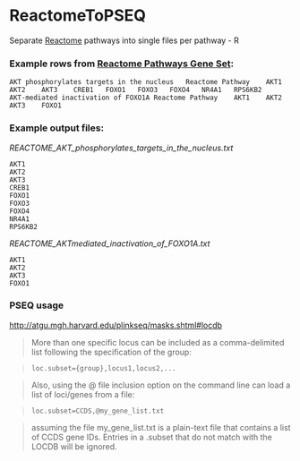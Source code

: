 ReactomeToPSEQ
==============

Separate [Reactome](http://www.reactome.org/download/) pathways into single files per pathway - R

### Example rows from [Reactome Pathways Gene Set](http://www.reactome.org/download/current/ReactomePathways.gmt.zip):
```
AKT phosphorylates targets in the nucleus	Reactome Pathway	AKT1	AKT2	AKT3	CREB1	FOXO1	FOXO3	FOXO4	NR4A1	RPS6KB2
AKT-mediated inactivation of FOXO1A	Reactome Pathway	AKT1	AKT2	AKT3	FOXO1
```

### Example output files:
*REACTOME_AKT_phosphorylates_targets_in_the_nucleus.txt*
```
AKT1
AKT2
AKT3
CREB1
FOXO1
FOXO3
FOXO4
NR4A1
RPS6KB2
```

*REACTOME_AKTmediated_inactivation_of_FOXO1A.txt*
```
AKT1
AKT2
AKT3
FOXO1
```

### PSEQ usage
http://atgu.mgh.harvard.edu/plinkseq/masks.shtml#locdb
> More than one specific locus can be included as a comma-delimited list following the specification of the group:

> `loc.subset={group},locus1,locus2,... `

> Also, using the @ file inclusion option on the command line can load a list of loci/genes from a file:

> `loc.subset=CCDS,@my_gene_list.txt`

> assuming the file my_gene_list.txt is a plain-text file that contains a list of CCDS gene IDs. Entries in a .subset that do not match with the LOCDB will be ignored.
